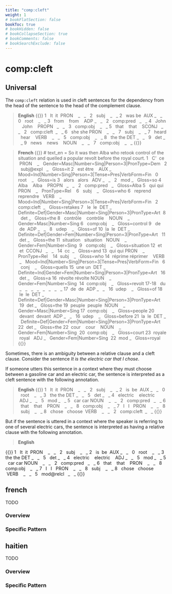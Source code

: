 ```yaml
---
title: "comp:cleft"
weight: 1
# bookFlatSection: false
bookToc: true
# bookHidden: false
# bookCollapseSection: true
# bookComments: false
# bookSearchExclude: false
---
```


# comp:cleft 

## Universal 

The `comp:cleft` relation is used in cleft sentences for the dependency from the head of the sentence to the head of the complement clause.

> **English**
{{<conll>}}
1   It  it  PRON    _   _   2   subj    _   _
2   was be  AUX _   _   0   root    _   _
3   from    from    ADP _   _   2   comp:pred   _   _
4   John    John    PROPN   _   _   3   comp:obj    _   _
5   that    that    SCONJ   _   _   2   comp:cleft  _   _
6   she she PRON    _   _   7   subj    _   _
7   heard   hear    VERB    _   _   5   comp:obj    _   _
8   the the DET _   _   9   det _   _
9   news    news    NOUN    _   _   7   comp:obj    _   _
{{</conll>}}

  
> **French**
{{<conll>}}
\# text_en = So it was then Alba who retook control of the situation and quelled a popular revolt before the royal court.
1   C'  ce  PRON    _   Gender=Masc|Number=Sing|Person=3|PronType=Dem   2   subj@expl   _   Gloss=it
2   est être    AUX _   Mood=Ind|Number=Sing|Person=3|Tense=Pres|VerbForm=Fin   0   root    _   Gloss=is
3   alors   alors   ADV _   _   2   mod _   Gloss=so
4   Alba    Alba    PROPN   _   _   2   comp:pred   _   Gloss=Alba
5   qui qui PRON    _   PronType=Rel    6   subj    _   Gloss=who
6   reprend reprendre   VERB    _   Mood=Ind|Number=Sing|Person=3|Tense=Pres|VerbForm=Fin   2   comp:cleft  _   Gloss=retakes
7   le  le  DET _   Definite=Def|Gender=Masc|Number=Sing|Person=3|PronType=Art  8   det _   Gloss=the
8   contrôle    contrôle    NOUN    _   Gender=Masc|Number=Sing 6   comp:obj    _   Gloss=control
9   de  de  ADP _   _   8   udep    _   Gloss=of
10  la  le  DET _   Definite=Def|Gender=Fem|Number=Sing|Person=3|PronType=Art   11  det _   Gloss=the
11  situation   situation   NOUN    _   Gender=Fem|Number=Sing  9   comp:obj    _   Gloss=situation
12  et  et  CCONJ   _   _   14  cc  _   Gloss=and
13  qui qui PRON    _   PronType=Rel    14  subj    _   Gloss=who
14  réprime réprimer    VERB    _   Mood=Ind|Number=Sing|Person=3|Tense=Pres|VerbForm=Fin   6   conj    _   Gloss=quells
15  une un  DET _   Definite=Ind|Gender=Fem|Number=Sing|Person=3|PronType=Art   16  det _   Gloss=a
16  révolte révolte NOUN    _   Gender=Fem|Number=Sing  14  comp:obj    _   Gloss=revolt
17-18   du  _   _   _   _   _   _   _   _
17  de  de  ADP _   _   16  udep    _   Gloss=of
18  le  le  DET _   Definite=Def|Gender=Masc|Number=Sing|Person=3|PronType=Art  19  det _   Gloss=the
19  peuple  peuple  NOUN    _   Gender=Masc|Number=Sing 17  comp:obj    _   Gloss=people
20  devant  devant  ADP _   _   16  udep    _   Gloss=before
21  la  le  DET _   Definite=Def|Gender=Fem|Number=Sing|Person=3|PronType=Art   22  det _   Gloss=the
22  cour    cour    NOUN    _   Gender=Fem|Number=Sing  20  comp:obj    _   Gloss=court
23  royale  royal   ADJ _   Gender=Fem|Number=Sing  22  mod _   Gloss=royal
{{</conll>}}


Sometimes, there is an ambiguity between a relative clause and a cleft clause. Consider the sentence *It is the electric car that I chose*.

If someone utters this sentence in a context where they must choose between a gasoline car and an electric car, the sentence is interpreted as a cleft sentence with the following annotation.

> **English**
{{<conll>}}
1   It  it  PRON    _   _   2   subj    _   _
2   is  be  AUX _   _   0   root    _   _
3   the the DET _   _   5   det _   _
4   electric    electric    ADJ _   _   5   mod _   _
5   car car NOUN    _   _   2   comp:pred   _   _
6   that    that    PRON    _   _   8   comp:obj    _   _
7   I   I   PRON    _   _   8   subj    _   _
8   chose   choose  VERB    _   _   2   comp:cleft  _   _
{{</conll>}}

  
  

But if the sentence is uttered in a context where the speaker is referring to one of several electric cars, the sentence is interpreted as having a relative clause with the following annotation.

> **English**

{{<conll>}}
1   It  it  PRON    _   _   2   subj    _   _
2   is  be  AUX _   _   0   root    _   _
3   the the DET _   _   5   det _   _
4   electric    electric    ADJ _   _   5   mod _   _
5   car car NOUN    _   _   2   comp:pred   _   _
6   that    that    PRON    _   _   8   comp:obj    _   _
7   I   I   PRON    _   _   8   subj    _   _
8   chose   choose  VERB    _   _   5   mod@relcl   _   _
{{</conll>}}




## french

TODO
### Overview

### Specific Pattern




## haitien

TODO
### Overview

### Specific Pattern


